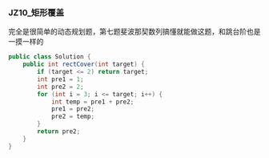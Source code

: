 ### JZ10_矩形覆盖

完全是很简单的动态规划题，第七题斐波那契数列搞懂就能做这题，和跳台阶也是一摸一样的

```java
public class Solution {
    public int rectCover(int target) {
        if (target <= 2) return target;
        int pre1 = 1;
        int pre2 = 2;
        for (int i = 3; i <= target; i++) {
            int temp = pre1 + pre2;
            pre1 = pre2;
            pre2 = temp;
        }
        return pre2;
    }
}
```

